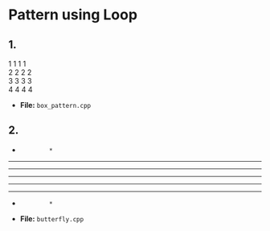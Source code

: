 # Pattern using Loop

## 1.  
1 1 1 1  
2 2 2 2  
3 3 3 3  
4 4 4 4  
- **File:** `box_pattern.cpp`  
  
## 2.
*             *    
* *         * *      
* * *     * * *      
* * * * * * * *    
* * *     * * *    
* *         * *  
*             *
- **File:** `butterfly.cpp`
